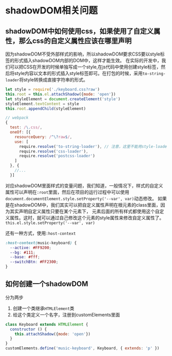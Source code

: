 # shadowDOM相关问题

## shadowDOM中如何使用css，如果使用了自定义属性，那么css的自定义属性应该在哪里声明

因为shadowDOM不受外部样式的影响，所以shadowDOM要求CSS要以style标签的形式插入shadowDOM内部的DOM中，这样才能生效。
在实际的开发中，我们可以把CSS在开发的时候单独写成一个style,在js代码中使用创建style标签，然后将style内容以文本的形式插入style标签即可。在打包的时候，采用`to-string-loader`将style转换成直接字符串的形式。

```js
let style = require('./keyboard.css?raw')
this.root = this.el.attachShadow({mode: 'open'})
let styleElement = document.createElement('style')
styleElement.textContent = style
this.root.appendChild(styleElement)
```

```js
// webpack
{
  test: /\.css/,
  oneOf: [{
    resourceQuery: /^\?raw$/,
    use: [
      require.resolve('to-string-loader'), // 注意，这里不能用style-loader
      require.resolve('css-loader'),
      require.resolve('postcss-loader')
    ]
  }, {
    //...
  }]
```

对应shadowDOM里面样式的变量问题，我们知道，一般情况下，样式的自定义属性可以声明在`:root`里面，然后在项目的运行过程中可以使用`document.documentElement.style.setProperty('--var', var)`动态修改。
如果是在shadowDOM中，我们其实可以把自定义属性声明在根元素的class里面，因为其实声明自定义属性只要在某个元素下，
元素后面的所有样式都使用这个自定义属性。这时，就可以通过自己修改这个元素的style属性来修改自定义属性了。
`this.el.style.setProperty('--var', var)`

还有一种方式，使用`:host-context`

```css
:host-context(music-keyboard) {
  --active: #FF9200;
  --bg: #111;
  --base: #fff;
  --switchBtn: #FF2300;
}
```

## 如何创建一个shadowDOM

分为两步

1. 创建一个类继承`HTMLElement`类
2. 给这个类定义一个名字，注册到customElements里面

```js
class Keyboard extends HTMLElement {
  constructor () {
    this.attachShadow({mode: 'open'})
  }
}
customElements.define('music-keyboard', Keyboard, { extends: 'p' })
```
